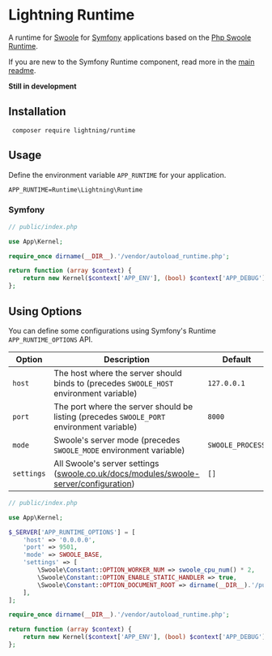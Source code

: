 # Lightning Runtime

A runtime for [Swoole](https://www.swoole.co.uk/) for [Symfony](https://symfony.com/) applications based on the [Php Swoole Runtime](https://github.com/php-runtime/swoole).

If you are new to the Symfony Runtime component, read more in the [main readme](https://github.com/php-runtime/runtime).

**Still in development**

## Installation

```
 composer require lightning/runtime
```

## Usage

Define the environment variable `APP_RUNTIME` for your application.

```
APP_RUNTIME=Runtime\Lightning\Runtime
```

### Symfony

```php
// public/index.php

use App\Kernel;

require_once dirname(__DIR__).'/vendor/autoload_runtime.php';

return function (array $context) {
    return new Kernel($context['APP_ENV'], (bool) $context['APP_DEBUG']);
};
```

## Using Options

You can define some configurations using Symfony's Runtime `APP_RUNTIME_OPTIONS` API.

| Option | Description | Default |
| --- | --- | --- |
| `host` | The host where the server should binds to (precedes `SWOOLE_HOST` environment variable) | `127.0.0.1` |
| `port` | The port where the server should be listing (precedes `SWOOLE_PORT` environment variable) | `8000` |
| `mode` | Swoole's server mode (precedes `SWOOLE_MODE` environment variable) | `SWOOLE_PROCESS` |
| `settings` | All Swoole's server settings ([swoole.co.uk/docs/modules/swoole-server/configuration](https://www.swoole.co.uk/docs/modules/swoole-server/configuration)) | `[]` |

```php
// public/index.php

use App\Kernel;

$_SERVER['APP_RUNTIME_OPTIONS'] = [
    'host' => '0.0.0.0',
    'port' => 9501,
    'mode' => SWOOLE_BASE,
    'settings' => [
        \Swoole\Constant::OPTION_WORKER_NUM => swoole_cpu_num() * 2,
        \Swoole\Constant::OPTION_ENABLE_STATIC_HANDLER => true,
        \Swoole\Constant::OPTION_DOCUMENT_ROOT => dirname(__DIR__).'/public'
    ],
];

require_once dirname(__DIR__).'/vendor/autoload_runtime.php';

return function (array $context) {
    return new Kernel($context['APP_ENV'], (bool) $context['APP_DEBUG']);
};
```